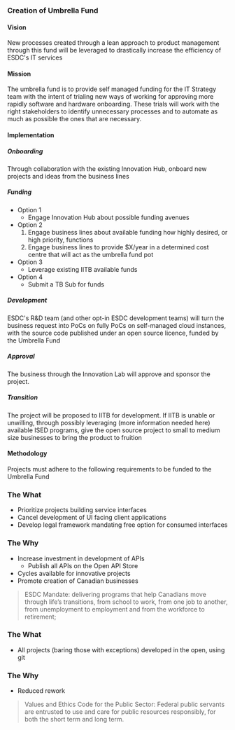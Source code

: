 ### Creation of Umbrella Fund

#### Vision

New processes created through a lean approach to product management through this fund will be leveraged to drastically increase the efficiency of ESDC's IT services

#### Mission

The umbrella fund is to provide self managed funding for the IT Strategy team with the intent of trialing new ways of working for approving more rapidly software and hardware onboarding. These trials will work with the right stakeholders to identify unnecessary processes and to automate as much as possible the ones that are necessary.

#### Implementation

##### Onboarding

Through collaboration with the existing Innovation Hub, onboard new projects and ideas from the business lines

##### Funding

- Option 1
  - Engage Innovation Hub about possible funding avenues
- Option 2
  1. Engage business lines about available funding how highly desired, or high priority, functions
  2. Engage business lines to provide $X/year in a determined cost centre that will act as the umbrella fund pot
- Option 3
  - Leverage existing IITB available funds
- Option 4
  - Submit a TB Sub for funds

##### Development

ESDC's R&D team (and other opt-in ESDC development teams) will turn the business request into PoCs on fully PoCs on self-managed cloud instances, with the source code published under an open source licence, funded by the Umbrella Fund

##### Approval

The business through the Innovation Lab will approve and sponsor the project.

##### Transition

The project will be proposed to IITB for development. If IITB is unable or unwilling, through possibly leveraging (more information needed here) available ISED programs, give the open source project to small to medium size businesses to bring the product to fruition

#### Methodology

Projects must adhere to the following requirements to be funded to the Umbrella Fund

### The What

- Prioritize projects building service interfaces
- Cancel development of UI facing client applications
- Develop legal framework mandating free option for consumed interfaces

### The Why

- Increase investment in development of APIs
  - Publish all APIs on the Open API Store
- Cycles available for innovative projects
- Promote creation of Canadian businesses

>ESDC Mandate: delivering programs that help Canadians move through life’s transitions, from school to work, from one job to another, from unemployment to employment and from the workforce to retirement;

### The What

- All projects (baring those with exceptions) developed in the open, using git

### The Why

- Reduced rework

>Values and Ethics Code for the Public Sector:
Federal public servants are entrusted to use and care for public resources responsibly, for both the short term and long term.
